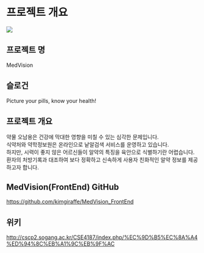 # 프로젝트 개요
<p>
  <img src="https://github.com/kimgiraffe/MedVision_FrontEnd/assets/79824230/4068b84e-a234-4ba6-97f0-fbba5b4ef3cd">
</p>

## 프로젝트 명
MedVision

## 슬로건
Picture your pills, know your health!

## 프로젝트 개요
약물 오남용은 건강에 막대한 영향을 미칠 수 있는 심각한 문제입니다.<br/>
식약처와 약학정보원은 온라인으로 낱알검색 서비스를 운영하고 있습니다.<br/>
하지만, 시력이 좋지 않은 어르신들이 알약의 특징을 육안으로 식별하기란 어렵습니다.<br/>
환자의 처방기록과 대조하여 보다 정확하고 신속하게 사용자 친화적인 알약 정보를 제공하고자 합니다.

## MedVision(FrontEnd) GitHub
https://github.com/kimgiraffe/MedVision_FrontEnd

## 위키
http://cscp2.sogang.ac.kr/CSE4187/index.php/%EC%9D%B5%EC%8A%A4%ED%94%8C%EB%A1%9C%EB%9F%AC

